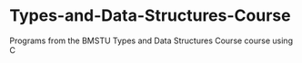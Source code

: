 # Types-and-Data-Structures-Course
Programs from the BMSTU Types and Data Structures Course course using C
